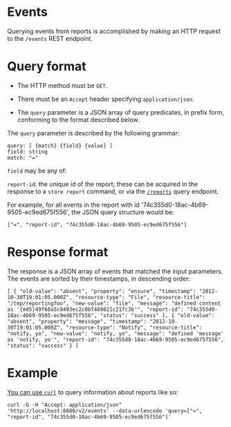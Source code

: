 # Events

Querying events from reports is accomplished by making an HTTP request to the
`/events` REST endpoint.

# Query format

* The HTTP method must be `GET`.

* There must be an `Accept` header specifying `application/json`.

* The `query` parameter is a JSON array of query predicates, in prefix
  form, conforming to the format described below.

The `query` parameter is described by the following grammar:

    query: [ {match} {field} {value} ]
    field: string
    match: "="

`field` may be any of:

`report-id`: the unique id of the report; these can be acquired in the response
    to a `store report` command, or via the [`/reports`](report.md) query endpoint.

For example, for all events in the report with id
'74c355d0-18ac-4b69-9505-ec9ed675f556', the JSON query structure would be:

    ["=", "report-id", "74c355d0-18ac-4b69-9505-ec9ed675f556"]

# Response format

 The response is a JSON array of events that matched the input parameters.
 The events are sorted by their timestamps, in descending order:

`[
    {
      "old-value": "absent",
      "property": "ensure",
      "timestamp": "2012-10-30T19:01:05.000Z",
      "resource-type": "File",
      "resource-title": "/tmp/reportingfoo",
      "new-value": "file",
      "message": "defined content as '{md5}49f68a5c8493ec2c0bf489821c21fc3b'",
      "report-id": "74c355d0-18ac-4b69-9505-ec9ed675f556",
      "status": "success"
    },
    {
      "old-value": "absent",
      "property": "message",
      "timestamp": "2012-10-30T19:01:05.000Z",
      "resource-type": "Notify",
      "resource-title": "notify, yo",
      "new-value": "notify, yo",
      "message": "defined 'message' as 'notify, yo'",
      "report-id": "74c355d0-18ac-4b69-9505-ec9ed675f556",
      "status": "success"
    }
  ]`


# Example

[You can use `curl`](curl.md) to query information about reports like so:

    curl -G -H "Accept: application/json" 'http://localhost:8080/v2/events' --data-urlencode 'query=["=", "report-id", "74c355d0-18ac-4b69-9505-ec9ed675f556"]'
